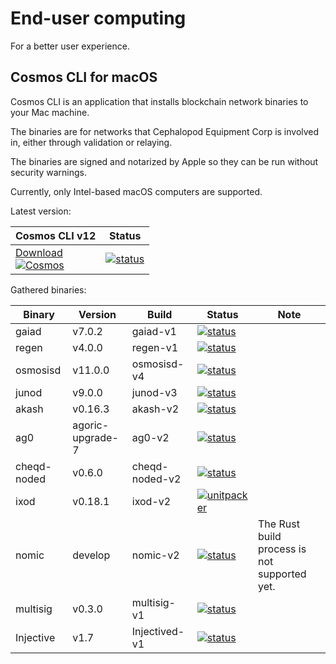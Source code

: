 # End-user computing
For a better user experience.

## Cosmos CLI for macOS
Cosmos CLI is an application that installs blockchain network binaries to your Mac machine.

The binaries are for networks that Cephalopod Equipment Corp is involved in, either through validation
or relaying.

The binaries are signed and notarized by Apple so they can be run without security warnings.

Currently, only Intel-based macOS computers are supported.

Latest version:

| Cosmos CLI v12                                                                                                                                                                                                                                       | Status |
|-----------------------------------------------------------------------------------------------------------------------------------------------------------------------------------------------------------------------------------------------------|--------|
| [Download<br>![Cosmos](https://external-content.duckduckgo.com/iu/?u=https%3A%2F%2Fcryptopedia.gr%2Fwp-content%2Fuploads%2FCosmos_avatar-192x192.jpg&f=1&nofb=1)](https://github.com/informalsystems/euc/releases/download/cosmos-v12/cosmos-v12.pkg) | [![status](https://github.com/informalsystems/euc/actions/workflows/appreleaser.yml/badge.svg)](https://github.com/informalsystems/euc/actions/workflows/appreleaser.yml) |


Gathered binaries:

| Binary      | Version          | Build          | Status                                                                                                                                                                                        | Note |
|-------------|------------------|----------------|-----------------------------------------------------------------------------------------------------------------------------------------------------------------------------------------------|--|
| gaiad       | v7.0.2           | gaiad-v1       | [![status](https://github.com/informalsystems/euc/actions/workflows/unitpacker.yml/badge.svg?branch=gaiad-v1)](https://github.com/informalsystems/euc/actions/workflows/unitpacker.yml)       |  |
| regen       | v4.0.0           | regen-v1       | [![status](https://github.com/informalsystems/euc/actions/workflows/unitpacker.yml/badge.svg?branch=regen-v1)](https://github.com/informalsystems/euc/actions/workflows/unitpacker.yml)       |  |
| osmosisd    | v11.0.0          | osmosisd-v4    | [![status](https://github.com/informalsystems/euc/actions/workflows/unitpacker.yml/badge.svg?branch=osmosisd-v4)](https://github.com/informalsystems/euc/actions/workflows/unitpacker.yml)    |  |
| junod       | v9.0.0           | junod-v3       | [![status](https://github.com/informalsystems/euc/actions/workflows/unitpacker.yml/badge.svg?branch=junod-v3)](https://github.com/informalsystems/euc/actions/workflows/unitpacker.yml)       |  |
| akash       | v0.16.3          | akash-v2       | [![status](https://github.com/informalsystems/euc/actions/workflows/unitpacker.yml/badge.svg?branch=akash-v2)](https://github.com/informalsystems/euc/actions/workflows/unitpacker.yml)       |  |
| ag0         | agoric-upgrade-7 | ag0-v2         | [![status](https://github.com/informalsystems/euc/actions/workflows/unitpacker.yml/badge.svg?branch=ag0-v2)](https://github.com/informalsystems/euc/actions/workflows/unitpacker.yml)         |  |
| cheqd-noded | v0.6.0           | cheqd-noded-v2 | [![status](https://github.com/informalsystems/euc/actions/workflows/unitpacker.yml/badge.svg?branch=cheqd-noded-v2)](https://github.com/informalsystems/euc/actions/workflows/unitpacker.yml) |  |
| ixod        | v0.18.1          | ixod-v2        | [![unitpacker](https://github.com/informalsystems/euc/actions/workflows/unitpacker.yml/badge.svg?branch=ixod-v2)](https://github.com/informalsystems/euc/actions/workflows/unitpacker.yml)    |  |
| nomic       | develop          | nomic-v2       | [![status](https://github.com/informalsystems/euc/actions/workflows/unitpacker.yml/badge.svg?branch=nomic-v2)](https://github.com/informalsystems/euc/actions/workflows/unitpacker.yml)       | The Rust build process is not supported yet. |
| multisig     | v0.3.0          | multisig-v1    | [![status](https://github.com/informalsystems/euc/actions/workflows/unitpacker-go.yml/badge.svg?branch=multisig-v1)](https://github.com/informalsystems/euc/actions/workflows/unitpacker-go.yml)  |  |
| Injective     | v1.7            | Injectived-v1  | [![status](https://github.com/informalsystems/euc/actions/workflows/unitpacker-go.yml/badge.svg?branch=injectivd-v1)](https://github.com/informalsystems/euc/actions/workflows/unitpacker-go.yml)  |  |